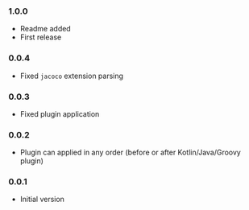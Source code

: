 ### 1.0.0
- Readme added
- First release

### 0.0.4
- Fixed `jacoco` extension parsing

### 0.0.3
- Fixed plugin application

### 0.0.2
- Plugin can applied in any order (before or after Kotlin/Java/Groovy plugin)

### 0.0.1
- Initial version